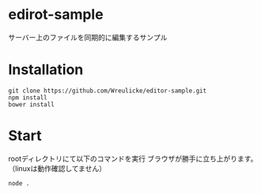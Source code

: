 # edirot-sample
サーバー上のファイルを同期的に編集するサンプル

# Installation

```
git clone https://github.com/Wreulicke/editor-sample.git
npm install
bower install
```

# Start
rootディレクトリにて以下のコマンドを実行 ブラウザが勝手に立ち上がります。（linuxは動作確認してません）

```
node .
```
